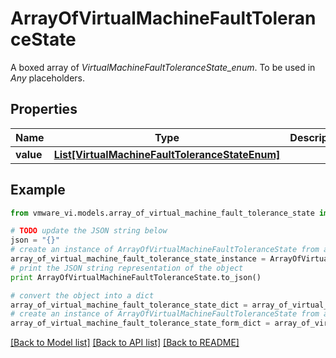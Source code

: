 # ArrayOfVirtualMachineFaultToleranceState

A boxed array of *VirtualMachineFaultToleranceState_enum*. To be used in *Any* placeholders. 

## Properties
Name | Type | Description | Notes
------------ | ------------- | ------------- | -------------
**value** | [**List[VirtualMachineFaultToleranceStateEnum]**](VirtualMachineFaultToleranceStateEnum.md) |  | 

## Example

```python
from vmware_vi.models.array_of_virtual_machine_fault_tolerance_state import ArrayOfVirtualMachineFaultToleranceState

# TODO update the JSON string below
json = "{}"
# create an instance of ArrayOfVirtualMachineFaultToleranceState from a JSON string
array_of_virtual_machine_fault_tolerance_state_instance = ArrayOfVirtualMachineFaultToleranceState.from_json(json)
# print the JSON string representation of the object
print ArrayOfVirtualMachineFaultToleranceState.to_json()

# convert the object into a dict
array_of_virtual_machine_fault_tolerance_state_dict = array_of_virtual_machine_fault_tolerance_state_instance.to_dict()
# create an instance of ArrayOfVirtualMachineFaultToleranceState from a dict
array_of_virtual_machine_fault_tolerance_state_form_dict = array_of_virtual_machine_fault_tolerance_state.from_dict(array_of_virtual_machine_fault_tolerance_state_dict)
```
[[Back to Model list]](../README.md#documentation-for-models) [[Back to API list]](../README.md#documentation-for-api-endpoints) [[Back to README]](../README.md)


